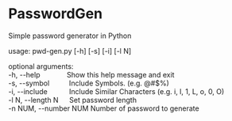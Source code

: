 # PasswordGen
Simple password generator in Python



usage: pwd-gen.py [-h] [-s] [-i] [-l N]

optional arguments:<br/>
  -h, --help  &emsp;&emsp;&emsp;&nbsp;    Show this help message and exit<br/>
  -s, --symbol  &emsp; &emsp;     Include Symbols. (e.g. @#$%)<br/>
  -i, --include    &emsp; &emsp;&nbsp;     Include Similar Characters (e.g. i, l, 1, L, o, 0, O)<br/>
  -l N, --length N  &emsp;  Set password length<br/>
  -n NUM, --number NUM  Number of password to generate
